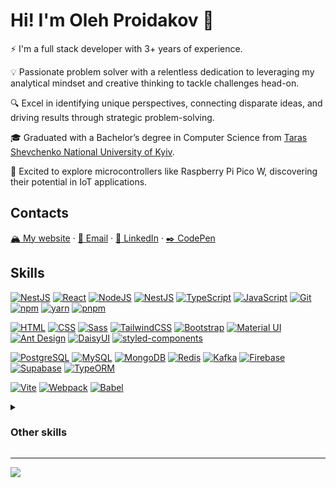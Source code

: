 # Hi! I'm Oleh Proidakov :vulcan_salute:

⚡ I'm a full stack developer with 3+ years of experience.

💡 Passionate problem solver with a relentless dedication to leveraging my analytical mindset and creative thinking to tackle challenges head-on.

🔍 Excel in identifying unique perspectives, connecting disparate ideas, and driving results through strategic problem-solving. 

🎓 Graduated with a Bachelor’s degree in Computer Science from [Taras Shevchenko National University of Kyiv](https://www.univ.kiev.ua/en/).

🔧 Excited to explore microcontrollers like Raspberry Pi Pico W, discovering their potential in IoT applications.

## Contacts

[:mountain_snow: My website](https://godhermit.github.io/) · [:e-mail: Email](mailto:oleh.proidakov@gmail.com) · [:briefcase: LinkedIn](https://www.linkedin.com/in/oleh-proidakov/) · [:black_nib: CodePen](https://codepen.io/GodHermit)

## Skills

[![NestJS](https://go-skill-icons.vercel.app/api/icons?i=nextjs)](https://nextjs.org/)
[![React](https://go-skill-icons.vercel.app/api/icons?i=react)](https://react.dev/)
[![NodeJS](https://go-skill-icons.vercel.app/api/icons?i=nodejs)](https://nodejs.org/en)
[![NestJS](https://go-skill-icons.vercel.app/api/icons?i=nestjs)](https://nestjs.com/)
[![TypeScript](https://go-skill-icons.vercel.app/api/icons?i=ts)](https://www.typescriptlang.org/)
[![JavaScript](https://go-skill-icons.vercel.app/api/icons?i=js)](https://developer.mozilla.org/en-US/docs/Web/JavaScript)
[![Git](https://go-skill-icons.vercel.app/api/icons?i=git)](https://git-scm.com/)
[![npm](https://go-skill-icons.vercel.app/api/icons?i=npm)](https://www.npmjs.com/)
[![yarn](https://go-skill-icons.vercel.app/api/icons?i=yarn)](https://yarnpkg.com/)
[![pnpm](https://go-skill-icons.vercel.app/api/icons?i=pnpm)](https://pnpm.io/)

[![HTML](https://go-skill-icons.vercel.app/api/icons?i=html)](https://developer.mozilla.org/en-US/docs/Web/HTML)
[![CSS](https://go-skill-icons.vercel.app/api/icons?i=css)](https://developer.mozilla.org/en-US/docs/Web/CSS)
[![Sass](https://go-skill-icons.vercel.app/api/icons?i=sass)](https://sass-lang.com/)
[![TailwindCSS](https://go-skill-icons.vercel.app/api/icons?i=tailwindcss)](https://tailwindcss.com/)
[![Bootstrap](https://go-skill-icons.vercel.app/api/icons?i=bootstrap)](https://getbootstrap.com/)
[![Material UI](https://go-skill-icons.vercel.app/api/icons?i=materialui)](https://mui.com/)
[![Ant Design](https://go-skill-icons.vercel.app/api/icons?i=antdesign)](https://ant.design/)
[![DaisyUI](https://go-skill-icons.vercel.app/api/icons?i=daisyui)](https://daisyui.com/)
[![styled-components](https://go-skill-icons.vercel.app/api/icons?i=styledcomponents)](https://styled-components.com/)

[![PostgreSQL](https://go-skill-icons.vercel.app/api/icons?i=postgresql)](https://www.postgresql.org/)
[![MySQL](https://go-skill-icons.vercel.app/api/icons?i=mysql)](https://www.mysql.com/)
[![MongoDB](https://go-skill-icons.vercel.app/api/icons?i=mongodb)](https://mongodb.com/)
[![Redis](https://go-skill-icons.vercel.app/api/icons?i=redis)](https://redis.io/)
[![Kafka](https://go-skill-icons.vercel.app/api/icons?i=kafka)](https://kafka.apache.org/)
[![Firebase](https://go-skill-icons.vercel.app/api/icons?i=firebase)](https://firebase.google.com/)
[![Supabase](https://go-skill-icons.vercel.app/api/icons?i=supabase)](https://supabase.com/)
[![TypeORM](https://go-skill-icons.vercel.app/api/icons?i=typeorm)](https://typeorm.io/)

[![Vite](https://go-skill-icons.vercel.app/api/icons?i=vite)](https://vitejs.dev/)
[![Webpack](https://go-skill-icons.vercel.app/api/icons?i=webpack)](https://webpack.js.org/)
[![Babel](https://go-skill-icons.vercel.app/api/icons?i=babel)](https://babeljs.io/)

<details>
<summary><h3>Other skills</h3></summary>

[![C++](https://go-skill-icons.vercel.app/api/icons?i=cpp)](https://isocpp.org/std/the-standard)
[![C#](https://go-skill-icons.vercel.app/api/icons?i=cs)](https://learn.microsoft.com/en-us/dotnet/csharp/)
[![Java](https://go-skill-icons.vercel.app/api/icons?i=java)](https://dev.java/learn/getting-started/)
[![Python](https://go-skill-icons.vercel.app/api/icons?i=py)](https://www.python.org/)
[![PhP](https://go-skill-icons.vercel.app/api/icons?i=php)](https://www.php.net/)
[![Dart](https://go-skill-icons.vercel.app/api/icons?i=dart)](https://dart.dev/)
[![Flutter](https://go-skill-icons.vercel.app/api/icons?i=flutter)](https://flutter.dev/)

[![Raspberry Pi](https://go-skill-icons.vercel.app/api/icons?i=raspberrypi)](https://www.raspberrypi.com/)
[![Arduino](https://go-skill-icons.vercel.app/api/icons?i=arduino)](https://www.arduino.cc/)
</details>

---
[![](https://visitcount.itsvg.in/api?id=GodHermit&label=Profile%20Views&color=3&icon=0&pretty=true)](https://visitcount.itsvg.in)

